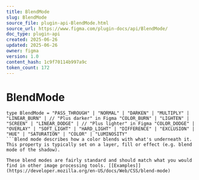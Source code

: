 ```yaml
---
title: BlendMode
slug: BlendMode
source_file: plugin-api-BlendMode.html
source_url: https://www.figma.com/plugin-docs/api/BlendMode/
doc_type: plugin-api
created: 2025-06-26
updated: 2025-06-26
owner: figma
version: 1.0
content_hash: 1c9f70114b997a9c
token_count: 172
---
```

# BlendMode

```
type BlendMode = "PASS_THROUGH" | "NORMAL" | "DARKEN" | "MULTIPLY" | "LINEAR_BURN" | // "Plus darker" in Figma "COLOR_BURN" | "LIGHTEN" | "SCREEN" | "LINEAR_DODGE" | // "Plus lighter" in Figma "COLOR_DODGE" | "OVERLAY" | "SOFT_LIGHT" | "HARD_LIGHT" | "DIFFERENCE" | "EXCLUSION" | "HUE" | "SATURATION" | "COLOR" | "LUMINOSITY"
```Blend mode describes how a color blends with what's underneath it. This property is typically set on a layer, fill or effect (e.g. blend mode of the shadow).

These blend modes are fairly standard and should match what you would find in other image processing tools. [[Examples]](https://developer.mozilla.org/en-US/docs/Web/CSS/blend-mode)